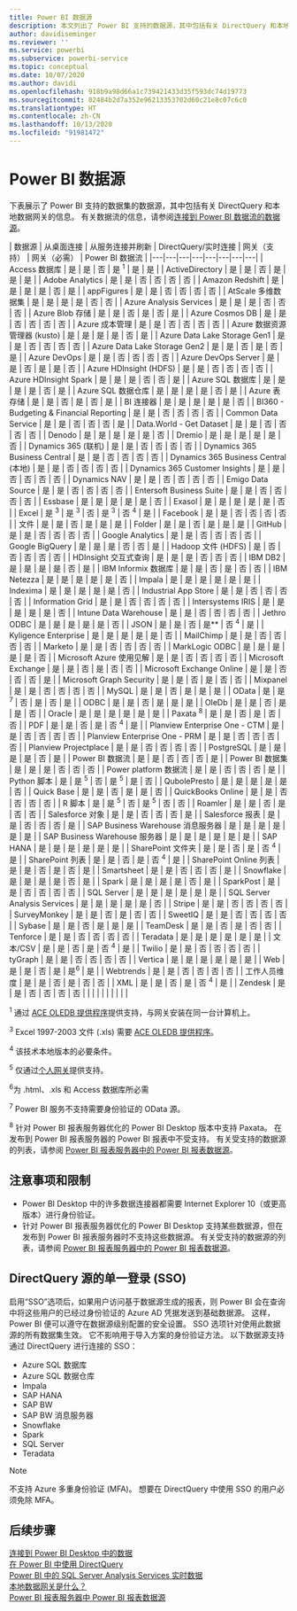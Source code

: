 ```yaml
---
title: Power BI 数据源
description: 本文列出了 Power BI 支持的数据源，其中包括有关 DirectQuery 和本地数据网关的信息。
author: davidiseminger
ms.reviewer: ''
ms.service: powerbi
ms.subservice: powerbi-service
ms.topic: conceptual
ms.date: 10/07/2020
ms.author: davidi
ms.openlocfilehash: 918b9a98d66a1c739421433d35f593dc74d19773
ms.sourcegitcommit: 02484b2d7a352e96213353702d60c21e8c07c6c0
ms.translationtype: HT
ms.contentlocale: zh-CN
ms.lasthandoff: 10/13/2020
ms.locfileid: "91981472"
---
```

# <a name="power-bi-data-sources"></a>Power BI 数据源

下表展示了 Power BI 支持的数据集的数据源，其中包括有关 DirectQuery 和本地数据网关的信息。 有关数据流的信息，请参阅[连接到 Power BI 数据流的数据源](../transform-model/service-dataflows-data-sources.md)。

| 数据源 | 从桌面连接 | 从服务连接并刷新 | DirectQuery/实时连接 | 网关（支持） | 网关（必需） | Power BI 数据流 |
|---|---|---|---|---|---|---|---|
| Access 数据库 | 是 | 是 | 否 | 是 <sup>1</sup> | 是 | 是 |
| ActiveDirectory | 是 | 是 | 否 | 是 | 是 | 是 |
| Adobe Analytics | 是 | 是 | 否 | 否 | 否 | 否 |
| Amazon Redshift | 是 | 是 | 是 | 是 | 否 | 是 |
| appFigures | 是 | 是 | 否 | 否 | 否 | 否 |
| AtScale 多维数据集 | 是 | 是 | 是 | 是 | 否 | 否 |
| Azure Analysis Services | 是 | 是 | 是 | 否 | 否 | 否 |
| Azure Blob 存储 | 是 | 是 | 否 | 是 | 否 | 是 |
| Azure Cosmos DB | 是 | 是 | 否 | 否 | 否 | 否 |
| Azure 成本管理 | 是 | 是 | 否 | 否 | 否 | 否 |
| Azure 数据资源管理器 (kusto) | 是 | 是 | 是 | 是 | 否 | 是 |
| Azure Data Lake Storage Gen1 | 是 | 是 | 否 | 否 | 否 | 否 |
| Azure Data Lake Storage Gen2 | 是 | 是 | 否 | 是 | 否 | 是 |
| Azure DevOps | 是 | 是 | 否 | 否 | 否 | 否 |
| Azure DevOps Server | 是 | 是 | 否 | 是 | 是 | 否 |
| Azure HDInsight (HDFS) | 是 | 是 | 否 | 否 | 否 | 否 |
| Azure HDInsight Spark | 是 | 是 | 是 | 否 | 否 | 是 |
| Azure SQL 数据库 | 是 | 是 | 是 | 是 | 否 | 是 |
| Azure SQL 数据仓库 | 是 | 是 | 是 | 是 | 否 | 是 |
| Azure 表存储 | 是 | 是 | 否 | 是 | 否 | 是 |
| BI 连接器 | 是 | 是 | 是 | 是 | 是 | 否 |
| BI360 - Budgeting & Financial Reporting | 是 | 是 | 否 | 否 | 否 | 否 |
| Common Data Service | 是 | 是 | 否 | 否 | 否 | 是 |
| Data.World - Get Dataset | 是 | 是 | 否 | 否 | 否 | 否 |
| Denodo | 是 | 是 | 是 | 是 | 是 | 否 |
| Dremio | 是 | 是 | 是 | 是 | 是 | 否 |
| Dynamics 365 (联机) | 是 | 是 | 否 | 否 | 否 | 否 |
| Dynamics 365 Business Central | 是 | 是 | 否 | 否 | 否 | 否 |
| Dynamics 365 Business Central (本地) | 是 | 是 | 否 | 否 | 否 | 否 |
| Dynamics 365 Customer Insights | 是 | 是 | 否 | 否 | 否 | 否 |
| Dynamics NAV | 是 | 是 | 否 | 否 | 否 | 否 |
| Emigo Data Source | 是 | 是 | 否 | 否 | 否 | 否 |
| Entersoft Business Suite | 是 | 是 | 否 | 否 | 否 | 否 |
| Essbase | 是 | 是 | 是 | 是 | 是 | 否 |
| Exasol | 是 | 是 | 是 | 是 | 是 | 否 |
| Excel | 是 <sup>3</sup> | 是 <sup>3</sup> | 否 | 是 <sup>3</sup> | 否 <sup>4</sup> | 是 |
| Facebook | 是 | 是 | 否 | 否 | 否 | 否 |
| 文件 | 是 | 是 | 否 | 是 | 是 | 是 |
| Folder | 是 | 是 | 否 | 是 | 是 | 是 |
| GitHub | 是 | 是 | 否 | 否 | 否 | 否 |
| Google Analytics | 是 | 是 | 否 | 否 | 否 | 否 |
| Google BigQuery | 是 | 是 | 是 | 否 | 否 | 是 |
| Hadoop 文件 (HDFS) | 是 | 否 | 否 | 否 | 否 | 否 |
| HDInsight 交互式查询 | 是 | 是 | 是 | 否 | 否 | 否 |
| IBM DB2 | 是 | 是 | 是 | 是 | 否 | 是 |
| IBM Informix 数据库 | 是 | 是 | 否 | 是 | 否 | 否 |
| IBM Netezza | 是 | 是 | 是 | 是 | 是 | 否 |
| Impala | 是 | 是 | 是 | 是 | 是 | 是 |
| Indexima | 是 | 是 | 是 | 是 | 是 | 否 |
| Industrial App Store | 是 | 是 | 否 | 否 | 否 | 否 |
| Information Grid | 是 | 是 | 否 | 否 | 否 | 否 |
| Intersystems IRIS | 是 | 是 | 是 | 是 | 是 | 否 |
| Intune Data Warehouse | 是 | 是 | 否 | 否 | 否 | 否 |
| Jethro ODBC | 是 | 是 | 是 | 是 | 是 | 否 |
| JSON | 是 | 是 | 否 | 是** | 否 <sup>4</sup> | 是 |
| Kyligence Enterprise | 是 | 是 | 是 | 是 | 是 | 否 |
| MailChimp | 是 | 是 | 否 | 否 | 否 | 否 |
| Marketo | 是 | 是 | 否 | 否 | 否 | 否 |
| MarkLogic ODBC | 是 | 是 | 是 | 是 | 是 | 否 |
| Microsoft Azure 使用见解 | 是 | 是 | 否 | 否 | 否 | 否 |
| Microsoft Exchange | 是 | 是 | 否 | 是 | 否 | 否 |
| Microsoft Exchange Online | 是 | 是 | 否 | 否 | 否 | 是 |
| Microsoft Graph Security | 是 | 是 | 否 | 是 | 否 | 否 |
| Mixpanel | 是 | 是 | 否 | 否 | 否 | 否 |
| MySQL | 是 | 是 | 否 | 是 | 是 | 是 |
| OData | 是 | 是 <sup>7</sup> | 否 | 是 | 否 | 是 |
| ODBC | 是 | 是 | 否 | 是 | 是 | 是 |
| OleDb | 是 | 是 | 否 | 是 | 是 | 否 |
| Oracle | 是 | 是 | 是 | 是 | 是 | 是 |
| Paxata <sup>8</sup> | 是 | 是 | 否 | 是 | 否 | 否 |
| PDF | 是 | 是 | 否 | 是 | 否 <sup>4</sup> | 是 |
| Planview Enterprise One - CTM | 是 | 是 | 否 | 否 | 否 | 否 |
| Planview Enterprise One - PRM | 是 | 是 | 否 | 否 | 否 | 否 |
| Planview Projectplace | 是 | 是 | 否 | 否 | 否 | 否 |
| PostgreSQL | 是 | 是 | 是 | 是 | 否 | 是 |
| Power BI 数据流 | 是 | 是 | 否 | 否 | 否 | 是 |
| Power BI 数据集 | 是 | 是 | 是 | 否 | 否 | 否 |
| Power platform 数据流 | 是 | 是 | 否 | 否 | 否 | 是 |
| Python 脚本 | 是 | 是 <sup>5</sup> | 否 | 是 <sup>5</sup> | 是 | 否 |
| QubolePresto | 是 | 是 | 是 | 是 | 是 | 否 |
| Quick Base | 是 | 是 | 否 | 是 | 是 | 否 |
| QuickBooks Online | 是 | 是 | 否 | 否 | 否 | 否 |
| R 脚本 | 是 | 是 <sup>5</sup> | 否 | 是 <sup>5</sup> | 否 | 否 |
| Roamler | 是 | 是 | 否 | 是 | 否 | 否 |
| Salesforce 对象 | 是 | 是 | 否 | 否 | 否 | 是 |
| Salesforce 报表 | 是 | 是 | 否 | 否 | 否 | 是 |
| SAP Business Warehouse 消息服务器 | 是 | 是 | 是 | 是 | 是 | 是 |
| SAP Business Warehouse 服务器 | 是 | 是 | 是 | 是 | 是 | 是 |
| SAP HANA | 是 | 是 | 是 | 是 | 是 | 是 |
| SharePoint 文件夹 | 是 | 是 | 否 | 是 | 否 <sup>4</sup> | 是 |
| SharePoint 列表 | 是 | 是 | 否 | 是 | 否 <sup>4</sup> | 是 |
| SharePoint Online 列表 | 是 | 是 | 否 | 是 | 否 | 是 |
| Smartsheet | 是 | 是 | 否 | 否 | 否 | 是 |
| Snowflake | 是 | 是 | 是 | 是 | 否 | 是 |
| Spark | 是 | 是 | 是 | 是 | 否 | 是 |
| SparkPost | 是 | 是 | 否 | 否 | 否 | 否 |
| SQL Server | 是 | 是 | 是 | 是 | 是 | 是 |
| SQL Server Analysis Services | 是 | 是 | 是 | 是 | 是 | 否 |
| Stripe | 是 | 是 | 否 | 否 | 否 | 否 |
| SurveyMonkey | 是 | 是 | 否 | 是 | 否 | 否 |
| SweetIQ | 是 | 是 | 否 | 否 | 否 | 否 |
| Sybase | 是 | 是 | 否 | 是 | 是 | 是 |
| TeamDesk | 是 | 是 | 否 | 是 | 否 | 否 |
| Tenforce | 是 | 是 | 否 | 否 | 否 | 否 |
| Teradata | 是 | 是 | 是 | 是 | 是 | 是 |
| 文本/CSV | 是 | 是 | 否 | 是 | 否 <sup>4</sup> | 是 |
| Twilio | 是 | 是 | 否 | 否 | 否 | 否 |
| tyGraph | 是 | 是 | 否 | 否 | 否 | 否 |
| Vertica | 是 | 是 | 是 | 是 | 是 | 是 |
| Web | 是 | 是 | 否 | 是 | 是<sup>6</sup> | 是 |
| Webtrends | 是 | 是 | 否 | 否 | 否 | 否 |
| 工作人员维度 | 是 | 是 | 否 | 是 | 否 | 否 |
| XML | 是 | 是 | 否 | 是 | 否 <sup>4</sup> | 是 |
| Zendesk | 是 | 是 | 否 | 否 | 否 | 否 |
| | | | | | | | |

<sup>1</sup> 通过 [ACE OLEDB 提供程序](https://www.microsoft.com/download/details.aspx?id=54920)提供支持，与网关安装在同一台计算机上。

<sup>3</sup> Excel 1997-2003 文件 (.xls) 需要 [ACE OLEDB 提供程序](https://www.microsoft.com/download/details.aspx?id=54920)。

<sup>4</sup> 该技术本地版本的必要条件。

<sup>5</sup> 仅通过[个人网关](service-gateway-personal-mode.md)提供支持。

<sup>6</sup>为 .html、.xls 和 Access 数据库所必需

<sup>7</sup> Power BI 服务不支持需要身份验证的 OData 源。

<sup>8</sup> 针对 Power BI 报表服务器优化的 Power BI Desktop 版本中支持 Paxata。 在发布到 Power BI 报表服务器的 Power BI 报表中不受支持。 有关受支持的数据源的列表，请参阅 [Power BI 报表服务器中的 Power BI 报表数据源](../report-server/data-sources.md)。

## <a name="considerations-and-limitations"></a>注意事项和限制

- Power BI Desktop 中的许多数据连接器都需要 Internet Explorer 10（或更高版本）进行身份验证。 
- 针对 Power BI 报表服务器优化的 Power BI Desktop 支持某些数据源，但在发布到 Power BI 报表服务器时不支持这些数据源。 有关受支持的数据源的列表，请参阅 [Power BI 报表服务器中的 Power BI 报表数据源](../report-server/data-sources.md)。

## <a name="single-sign-on-sso-for-directquery-sources"></a>DirectQuery 源的单一登录 (SSO)

启用“SSO”选项后，如果用户访问基于数据源生成的报表，则 Power BI 会在查询中将这些用户的已经过身份验证的 Azure AD 凭据发送到基础数据源。 这样，Power BI 便可以遵守在数据源级别配置的安全设置。
SSO 选项针对使用此数据源的所有数据集生效。 它不影响用于导入方案的身份验证方法。 以下数据源支持通过 DirectQuery 进行连接的 SSO：

- Azure SQL 数据库
- Azure SQL 数据仓库
- Impala
- SAP HANA
- SAP BW
- SAP BW 消息服务器
- Snowflake
- Spark
- SQL Server
- Teradata

> [!Note]
> 不支持 Azure 多重身份验证 (MFA)。 想要在 DirectQuery 中使用 SSO 的用户必须免除 MFA。

## <a name="next-steps"></a>后续步骤

[连接到 Power BI Desktop 中的数据](desktop-quickstart-connect-to-data.md)  
[在 Power BI 中使用 DirectQuery](desktop-directquery-about.md)  
[Power BI 中的 SQL Server Analysis Services 实时数据](sql-server-analysis-services-tabular-data.md)  
[本地数据网关是什么？](service-gateway-onprem.md)  
[Power BI 报表服务器中 Power BI 报表数据源](../report-server/data-sources.md)

